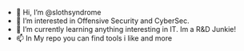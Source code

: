 - 👋 Hi, I’m @slothsyndrome
- 👀 I’m interested in Offensive Security and CyberSec. 
- 🌱 I’m currently learning anything interesting in IT. Im a R&D Junkie!
- 📫 In My repo you can find tools i like and more 

<!---
slothsyndrome/slothsyndrome is a ✨ special ✨ repository because its `README.md` (this file) appears on your GitHub profile.
You can click the Preview link to take a look at your changes.
--->

